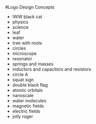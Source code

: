 #Logo Design Concepts


- IWW black cat
- physics
- science
- leaf
- water
- tree with roots
- circles
- microscope
- resonator
- springs and masses
- inductors and capacitors and resistors
- circle A
- squat sign
- double black flag
- atomic orbitals
- nanoscale
- water molecules
- magnetic fields
- electric fields
- jolly roger
















 
 

